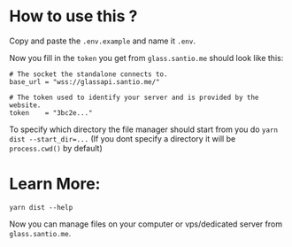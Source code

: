 # How to use this ?
Copy and paste the `.env.example` and name it `.env`.

Now you fill in the `token` you get from `glass.santio.me` should look like this:
```
# The socket the standalone connects to.
base_url = "wss://glassapi.santio.me/"

# The token used to identify your server and is provided by the website.
token    = "3bc2e..."
```

To specify which directory the file manager should start from you do `yarn dist --start_dir=...`
(If you dont specify a directory it will be `process.cwd()` by default)

# Learn More:
`yarn dist --help`

Now you can manage files on your computer or vps/dedicated server from `glass.santio.me`.